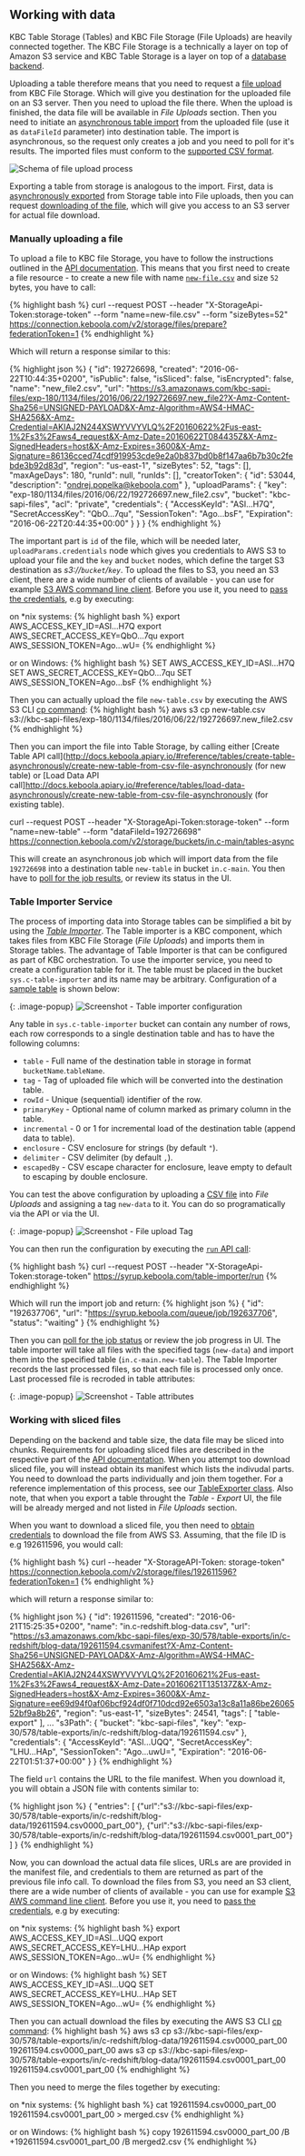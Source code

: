 

## Working with data
KBC Table Storage (Tables) and KBC File Storage (File Uploads) are heavily connected together.
The KBC File Storage is a technically a layer on top of Amazon S3 service and KBC Table
Storage is a layer on top of a [database backend](https://help.keboola.com/storage/#backends).

Uploading a table therefore means that you need to request a
[file upload](http://docs.keboola.apiary.io/#reference/files/upload-file/upload-arbitrary-file-to-keboola) from
KBC File Storage. Which will give you destination for the uploaded file on an S3 server.
Then you need to upload the file there. When the upload is finished, the data file
will be available in *File Uploads* section. Then you need to initiate
an [asynchronous table import](http://docs.keboola.apiary.io/#reference/tables/load-data-asynchronously/imports-data)
from the uploaded file (use it as `dataFileId` parameter) into destination table. The import
is asynchronous, so the request only creates a job and you need to poll for it's results.
The imported files must conform to the [supported CSV format](http://docs.keboola.apiary.io/#reference/csv-files-formats).

![Schema of file upload process](/integrate/storage/async-import-handling.png)

Exporting a table from storage is analogous to the import. First, data is [asynchronously
exported](http://docs.keboola.apiary.io/#reference/tables/unload-data-asynchronously/asynchronous-export) from
Storage table into File uploads, then you can request [downloading of
the file](http://docs.keboola.apiary.io/#reference/files/manage-files/file-detail), which will give you
access to an S3 server for actual file download.

### Manually uploading a file
To upload a file to KBC file Storage, you have to follow the instructions outlined in the
[API documentation](http://docs.keboola.apiary.io/#reference/files/upload-file/upload-arbitrary-file-to-keboola).
This means that you first need to create a file resource - to create a new file with name
[`new-file.csv`](/intergrate/storage/new-table.csv) and size `52` bytes,
you have to call:

{% highlight bash %}
curl --request POST --header "X-StorageApi-Token:storage-token" --form "name=new-file.csv" --form "sizeBytes=52"  https://connection.keboola.com/v2/storage/files/prepare?federationToken=1
{% endhighlight %}

Which will return a response similar to this:

{% highlight json %}
{
  "id": 192726698,
  "created": "2016-06-22T10:44:35+0200",
  "isPublic": false,
  "isSliced": false,
  "isEncrypted": false,
  "name": "new_file2.csv",
  "url": "https://s3.amazonaws.com/kbc-sapi-files/exp-180/1134/files/2016/06/22/192726697.new_file2?X-Amz-Content-Sha256=UNSIGNED-PAYLOAD&X-Amz-Algorithm=AWS4-HMAC-SHA256&X-Amz-Credential=AKIAJ2N244XSWYVVYVLQ%2F20160622%2Fus-east-1%2Fs3%2Faws4_request&X-Amz-Date=20160622T084435Z&X-Amz-SignedHeaders=host&X-Amz-Expires=3600&X-Amz-Signature=86136cced74cdf919953cde9e2a0b837bd0b8f147aa6b7b30c2febde3b92d83d",
  "region": "us-east-1",
  "sizeBytes": 52,
  "tags": [],
  "maxAgeDays": 180,
  "runId": null,
  "runIds": [],
  "creatorToken": {
    "id": 53044,
    "description": "ondrej.popelka@keboola.com"
  },
  "uploadParams": {
    "key": "exp-180/1134/files/2016/06/22/192726697.new_file2.csv",
    "bucket": "kbc-sapi-files",
    "acl": "private",
    "credentials": {
      "AccessKeyId": "ASI...H7Q",
      "SecretAccessKey": "QbO...7qu",
      "SessionToken": "Ago...bsF",
      "Expiration": "2016-06-22T20:44:35+00:00"
    }
  }
}
{% endhighlight %}

The important part is `id` of the file, which will be needed later, `uploadParams.credentials` node which gives you credentials to AWS S3 to upload your file and
the `key` and `bucket` nodes, which define the target S3 destination as *s3://`bucket`/`key`*.
To upload the files to S3, you need an S3 client, there are a wide number of clients of available - you can use for example
[S3 AWS command line client](http://docs.aws.amazon.com/cli/latest/userguide/installing.html). Before
you use it, you need to [pass the credentials](http://docs.aws.amazon.com/cli/latest/topic/config-vars.html#credentials), e.g by executing:

on *nix systems:
{% highlight bash %}
export AWS_ACCESS_KEY_ID=ASI...H7Q
export AWS_SECRET_ACCESS_KEY=QbO...7qu
export AWS_SESSION_TOKEN=Ago...wU=
{% endhighlight %}

or on Windows:
{% highlight bash %}
SET AWS_ACCESS_KEY_ID=ASI...H7Q
SET AWS_SECRET_ACCESS_KEY=QbO...7qu
SET AWS_SESSION_TOKEN=Ago...bsF
{% endhighlight %}

Then you can actually upload the file `new-table.csv` by executing the AWS S3 CLI [cp command](http://docs.aws.amazon.com/cli/latest/reference/s3/cp.html):
{% highlight bash %}
aws s3 cp new-table.csv s3://kbc-sapi-files/exp-180/1134/files/2016/06/22/192726697.new_file2.csv
{% endhighlight %}

Then you can import the file into Table Storage, by calling either
[Create Table API call](http://docs.keboola.apiary.io/#reference/tables/create-table-asynchronously/create-new-table-from-csv-file-asynchronously
(for new table) or
[Load Data API call]http://docs.keboola.apiary.io/#reference/tables/load-data-asynchronously/create-new-table-from-csv-file-asynchronously
(for existing table).

curl --request POST --header "X-StorageApi-Token:storage-token" --form "name=new-table" --form "dataFileId=192726698" https://connection.keboola.com/v2/storage/buckets/in.c-main/tables-async

This will create an asynchronous job which will import data from the file `192726698` into a destination table `new-table` in bucket `in.c-main`.
You then have to [poll for the job results](/overview/jobs/#polling), or review its status in the UI.

### Table Importer Service
The process of importing data into Storage tables can be simplified a bit by using the
[*Table Importer*](https://github.com/keboola/sapi-table-importer). The Table importer
is a KBC component, which takes files from KBC File Storage (*File Uploads*) and imports them in Storage tables.
The advantage of Table Importer is that can be configured as part of KBC orchestration.
To use the importer service, you need to create a configuration table for it. The table must be placed in
the bucket `sys.c-table-importer` and its name may be arbitrary. Configuration of a
[sample table](/integrate/storage/sys.c-table-importer.test-config.csv) is shown below:

{: .image-popup}
![Screenshot - Table importer configuration](/integrate/storage/api-table-exporter-setting.png)

Any table in `sys.c-table-importer` bucket can contain any number of rows, each row corresponds to a single destination table and has to have the following columns:
- `table` - Full name of the destination table in storage in format `bucketName`.`tableName`.
- `tag` - Tag of uploaded file which will be converted into the destination table.
- `rowId` - Unique (sequential) identifier of the row.
- `primaryKey` - Optional name of column marked as primary column in the table.
- `incremental` - 0 or 1 for incremental load of the destination table (append data to table).
- `enclosure` - CSV enclosure for strings (by default `"`).
- `delimiter` - CSV delimiter (by default `,`).
- `escapedBy` - CSV escape character for enclosure, leave empty to default to escaping by double enclosure.

You can test the above configuration by uploading a [CSV file](integrate/storage/new-table.csv) into *File Uploads* and assigning a tag `new-data` to it. You
can do so programatically via the API or via the UI.

{: .image-popup}
![Screenshot - File upload Tag](/integrate/storage/api-upload-file.png)

You can then run the configuration by executing the [`run` API call](http://docs.sapitableimporter.apiary.io/#reference/api/importer-run/run-import):

{% highlight bash %}
curl --request POST --header "X-StorageApi-Token:storage-token" https://syrup.keboola.com/table-importer/run
{% endhighlight %}

Which will run the import job and return:
{% highlight json %}
{
  "id": "192637706",
  "url": "https://syrup.keboola.com/queue/job/192637706",
  "status": "waiting"
}
{% endhighlight %}

Then you can [poll for the job status](/overview/jobs/) or review the job progress in UI.
The table importer will take all files with the specified tags (`new-data`) and import them into
the specified table (`in.c-main.new-table`). The Table Importer records the last processed files, so
 that each file is processed only once. Last processed file is recroded in table attributes:

{: .image-popup}
![Screenshot - Table attributes](table-importer-last-processed.png)

### Working with sliced files
Depending on the backend and table size, the data file may be sliced into chunks.
Requirements for uploading sliced files are described in the respective part of the
[API documentation](http://docs.keboola.apiary.io/#reference/files/upload-file/upload-arbitrary-file-to-keboola).
When you attempt too download sliced file, you will instead obtain its manifest which
lists the indivudal parts. You need to download the parts individually and join them
together. For a reference implementation of this process, see
our [TableExporter class](https://github.com/keboola/storage-api-php-client/blob/master/src/Keboola/StorageApi/TableExporter.php).
Also note, that when you export a table throught the *Table* - *Export* UI, the file will
be already merged and not listed in *File Uploads* section.

When you want to download a sliced file, you then need to [obtain credentials](http://docs.keboola.apiary.io/#reference/files/manage-files/file-detail)
to download the file from AWS S3. Assuming, that the file ID is e.g 192611596, you would call:

{% highlight bash %}
curl --header "X-StorageAPI-Token: storage-token" https://connection.keboola.com/v2/storage/files/192611596?federationToken=1
{% endhighlight %}

which will return a response similar to:

{% highlight json %}
{
  "id": 192611596,
  "created": "2016-06-21T15:25:35+0200",
  "name": "in.c-redshift.blog-data.csv",
  "url": "https://s3.amazonaws.com/kbc-sapi-files/exp-30/578/table-exports/in/c-redshift/blog-data/192611594.csvmanifest?X-Amz-Content-Sha256=UNSIGNED-PAYLOAD&X-Amz-Algorithm=AWS4-HMAC-SHA256&X-Amz-Credential=AKIAJ2N244XSWYVVYVLQ%2F20160621%2Fus-east-1%2Fs3%2Faws4_request&X-Amz-Date=20160621T135137Z&X-Amz-SignedHeaders=host&X-Amz-Expires=3600&X-Amz-Signature=ee69d94f0af06bcf924df0f710dcd92e6503a13c8a11a86be2606552bf9a8b26",
  "region": "us-east-1",
  "sizeBytes": 24541,
  "tags": [
    "table-export"
  ],
  ...
  "s3Path": {
    "bucket": "kbc-sapi-files",
    "key": "exp-30/578/table-exports/in/c-redshift/blog-data/192611594.csv"
  },
  "credentials": {
    "AccessKeyId": "ASI...UQQ",
    "SecretAccessKey": "LHU...HAp",
    "SessionToken": "Ago...uwU=",
    "Expiration": "2016-06-22T01:51:37+00:00"
  }
}
{% endhighlight %}

The field `url` contains the URL to the file manifest. When you download it, you will obtain a JSON file with contents
similar to:

{% highlight json %}
{
  "entries": [
    {"url":"s3://kbc-sapi-files/exp-30/578/table-exports/in/c-redshift/blog-data/192611594.csv0000_part_00"},
    {"url":"s3://kbc-sapi-files/exp-30/578/table-exports/in/c-redshift/blog-data/192611594.csv0001_part_00"}
  ]
}
{% endhighlight %}

Now, you can download the actual data file slices, URLs are are provided in the manifest file, and credentials to them
are returned as part of the previous file info call. To download the files from S3, you need an S3 client, there
are a wide number of clients of available - you can use for example
[S3 AWS command line client](http://docs.aws.amazon.com/cli/latest/userguide/installing.html). Before
you use it, you need to [pass the credentials](http://docs.aws.amazon.com/cli/latest/topic/config-vars.html#credentials), e.g by executing:

on *nix systems:
{% highlight bash %}
export AWS_ACCESS_KEY_ID=ASI...UQQ
export AWS_SECRET_ACCESS_KEY=LHU...HAp
export AWS_SESSION_TOKEN=Ago...wU=
{% endhighlight %}

or on Windows:
{% highlight bash %}
SET AWS_ACCESS_KEY_ID=ASI...UQQ
SET AWS_SECRET_ACCESS_KEY=LHU...HAp
SET AWS_SESSION_TOKEN=Ago...wU=
{% endhighlight %}

Then you can actuall download the files by executing the AWS S3 CLI [cp command](http://docs.aws.amazon.com/cli/latest/reference/s3/cp.html):
{% highlight bash %}
aws s3 cp s3://kbc-sapi-files/exp-30/578/table-exports/in/c-redshift/blog-data/192611594.csv0000_part_00 192611594.csv0000_part_00
aws s3 cp s3://kbc-sapi-files/exp-30/578/table-exports/in/c-redshift/blog-data/192611594.csv0001_part_00 192611594.csv0001_part_00
{% endhighlight %}

Then you need to merge the files together by executing:

on *nix systems:
{% highlight bash %}
cat 192611594.csv0000_part_00 192611594.csv0001_part_00 > merged.csv
{% endhighlight %}

or on Windows:
{% highlight bash %}
copy 192611594.csv0000_part_00 /B +192611594.csv0001_part_00 /B merged2.csv
{% endhighlight %}
